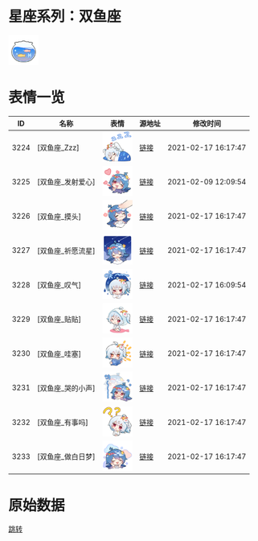 # 星座系列：双鱼座

<img src="./cover.png" height="60" alt="cover" />

# 表情一览

|ID|名称|表情|源地址|修改时间|
|----|----|----|----|----|
|3224|[双鱼座_Zzz]|<img src="./pic/003224_%5B双鱼座_Zzz%5D.png" height="60" alt="Zzz"/>|[链接](http://i0.hdslb.com/bfs/emote/f5d49819bf9d7903c6093657bfa5fce624c2b9d9.png)|2021-02-17 16:17:47|
|3225|[双鱼座_发射爱心]|<img src="./pic/003225_%5B双鱼座_发射爱心%5D.png" height="60" alt="发射爱心"/>|[链接](http://i0.hdslb.com/bfs/emote/8b8103d75cb0223a1aa1fa4c0b98b5cb68d91cb1.png)|2021-02-09 12:09:54|
|3226|[双鱼座_摸头]|<img src="./pic/003226_%5B双鱼座_摸头%5D.png" height="60" alt="摸头"/>|[链接](http://i0.hdslb.com/bfs/emote/0a270d9deb7696e6d5fa3f60e5c23122fa3226e5.png)|2021-02-17 16:17:47|
|3227|[双鱼座_祈愿流星]|<img src="./pic/003227_%5B双鱼座_祈愿流星%5D.png" height="60" alt="祈愿流星"/>|[链接](http://i0.hdslb.com/bfs/emote/e19cafaf04a3b5fb308fb0befa95333a0edab5ae.png)|2021-02-17 16:17:47|
|3228|[双鱼座_叹气]|<img src="./pic/003228_%5B双鱼座_叹气%5D.png" height="60" alt="叹气"/>|[链接](http://i0.hdslb.com/bfs/emote/8f4488987d580fe8f235419c3cd51a5ebf13027f.png)|2021-02-17 16:09:54|
|3229|[双鱼座_贴贴]|<img src="./pic/003229_%5B双鱼座_贴贴%5D.png" height="60" alt="贴贴"/>|[链接](http://i0.hdslb.com/bfs/emote/f053832d3533b0623d72beb521b44400c8d9bc86.png)|2021-02-17 16:17:47|
|3230|[双鱼座_哇塞]|<img src="./pic/003230_%5B双鱼座_哇塞%5D.png" height="60" alt="哇塞"/>|[链接](http://i0.hdslb.com/bfs/emote/6f2e9d8749992071e0e336265a437f4fa20568c2.png)|2021-02-17 16:17:47|
|3231|[双鱼座_哭的小声]|<img src="./pic/003231_%5B双鱼座_哭的小声%5D.png" height="60" alt="哭的小声"/>|[链接](http://i0.hdslb.com/bfs/emote/bd068fe39cc7a16bc91cda9a355029f014c9f74e.png)|2021-02-17 16:17:47|
|3232|[双鱼座_有事吗]|<img src="./pic/003232_%5B双鱼座_有事吗%5D.png" height="60" alt="有事吗"/>|[链接](http://i0.hdslb.com/bfs/emote/80dcf67c236618fb28b81668c2c7371218c46f80.png)|2021-02-17 16:17:47|
|3233|[双鱼座_做白日梦]|<img src="./pic/003233_%5B双鱼座_做白日梦%5D.png" height="60" alt="做白日梦"/>|[链接](http://i0.hdslb.com/bfs/emote/ba03f95ebe480106806377024e0c93ddb9c0f836.png)|2021-02-17 16:17:47|

# 原始数据

[跳转](./raw.json)


